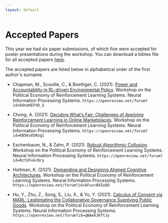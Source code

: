 ```yaml
---
layout: default
---
```


# Accepted Papers

This year we had six paper submissions, of which five were accepted for poster presentations during the workshop.
You can download a bibtex file for all accepted papers [here](\assets\bib\perls-2021-accepted.bib).

The accepted papers are listed below in alphabetical order of the first author's surname.

<!-- Bibliography generated using Zotero from .bib file in AMA format -->

 * Chapman, M., Scoville, C., & Boettiger, C. (2021). [Power and Accountability in RL-driven Environmental Policy](https://openreview.net/forum?id=6OnoKEFVD_G). Workshop on the Political Economy of Reinforcement Learning Systems. Neural Information Processing Systems. `https://openreview.net/forum?id=6OnoKEFVD_G`

 * Chong, A. (2021). [Deciding What’s Fair: Challenges of Applying Reinforcement Learning in Online Marketplaces](https://openreview.net/forum?id=KB5Kv85Mzg1). Workshop on the Political Economy of Reinforcement Learning Systems. Neural Information Processing Systems. `https://openreview.net/forum?id=KB5Kv85Mzg1`

 * Eschenbaum, N., & Zahn, P. (2021). [Robust Algorithmic Collusion](https://openreview.net/forum?id=BztUFukcBry). Workshop on the Political Economy of Reinforcement Learning Systems. Neural Information Processing Systems. `https://openreview.net/forum?id=BztUFukcBry`

 * Holtman, K. (2021). [Demanding and Designing Aligned Cognitive Architectures](https://openreview.net/forum?id=bFuvcB4IeQO). Workshop on the Political Economy of Reinforcement Learning Systems. Neural Information Processing Systems. `https://openreview.net/forum?id=bFuvcB4IeQO`

 * Hu, Y., Zhu, Z., Song, S., Liu, X., & Yu, Y. (2021). [Calculus of Consent via MARL: Legitimating the Collaborative Governance Supplying Public Goods](https://openreview.net/forum?id=qNAeKJKftJy). Workshop on the Political Economy of Reinforcement Learning Systems. Neural Information Processing Systems. `https://openreview.net/forum?id=qNAeKJKftJy`
